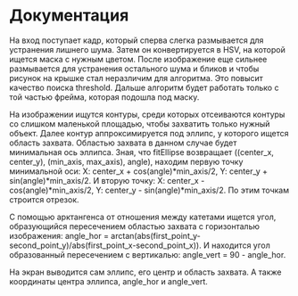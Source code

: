 # Документация

На вход поступает кадр, который сперва слегка размывается для устранения лишнего шума.
Затем он конвертируется в HSV, на которой ищется маска с нужным цветом.
После изображение еще сильнее размывается для устранения остального шума и бликов и чтобы рисунок на крышке стал неразличим для алгоритма. Это повысит качество поиска threshold.
Дальше алгоритм будет работать только с той частью фрейма, которая подошла под маску.

На изображении ищутся контуры, среди которых отсеиваются контуры со слишком маленькой площадью, чтобы захватить только нужный объект.
Далее контур аппроксимируется под эллипс, у которого ищется область захвата.
Областью захвата в данном случае будет минимальная ось эллипса.
Зная, что fitEllipse возвращает ((center_x, center_y), (min_axis, max_axis), angle),
находим первую точку минимальной оси: X: center_x + cos(angle)*min_axis/2,  Y: center_y + sin(angle)*min_axis/2.
И вторую точку: X: center_x - cos(angle)*min_axis/2,  Y: center_y - sin(angle)*min_axis/2.
По этим точкам строится отрезок.

С помощью арктангенса от отношения между катетами ищется угол, образующийся пересечением областью захвата c горизонталью изображения: 
angle_hor = arctan(abs(first_point_y-second_point_y)/abs(first_point_x-second_point_x)).
И находится угол образованный пересечением с вертикалью:
angle_vert = 90 - angle_hor.

На экран выводится сам эллипс, его центр и область захвата.
А также координаты центра эллипса, angle_hor и angle_vert.
